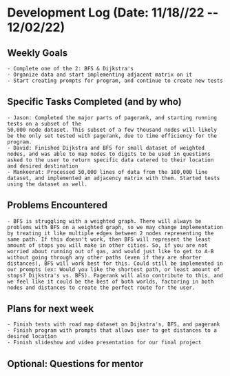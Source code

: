 # Development Log (Date: 11/18//22 -- 12/02/22)

## Weekly Goals
    - Complete one of the 2: BFS & Dijkstra's 
    - Organize data and start implementing adjacent matrix on it 
    - Start creating prompts for program, and continue to create new tests 

## Specific Tasks Completed (and by who)
    - Jason: Completed the major parts of pagerank, and starting running tests on a subset of the 
    50,000 node dataset. This subset of a few thousand nodes will likely be the only set tested with pagerank, due to time efficiency for the program. 
    - David: Finished Dijkstra and BFS for small dataset of weighted nodes, and was able to map nodes to digits to be used in questions asked to the user to return specific data catered to their location and desired destination 
    - Mankeerat: Processed 50,000 lines of data from the 100,000 line dataset, and implemented an adjacency matrix with them. Started tests using the dataset as well. 

## Problems Encountered 
    - BFS is struggling with a weighted graph. There will always be problems with BFS on a weighted graph, so we may change implementation by treating it like multiple edges between 2 nodes representing the same path. If this doesn't work, then BFS will represent the least amount of stops you will make in other cities. So, if you are not worried about running out of gas, and would just like to get to A-B without going through any other paths (even if they are shorter distances), BFS will work best for this. Could still be implemented in our prompts (ex: Would you like the shortest path, or least amount of stops? Dijkstra's vs. BFS). Pagerank will also contribute to this, and we feel like it could be the best of both worlds, factoring in both nodes and distances to create the perfect route for the user. 

## Plans for next week
    - Finish tests with road map dataset on Dijkstra's, BFS, and pagerank 
    - Finish program with prompts that allows user to get distances to a desired location 
    - Finish slideshow and video presentation for our final project 

## Optional: Questions for mentor